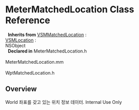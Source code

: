 # MeterMatchedLocation Class Reference

&nbsp;&nbsp;**Inherits from** <a href="../Classes/VSMMatchedLocation.html">VSMMatchedLocation</a> :   
<a href="../Classes/VSMLocation.html">VSMLocation</a> :   
NSObject  
&nbsp;&nbsp;**Declared in** MeterMatchedLocation.h<br />  
MeterMatchedLocation.mm<br />  
WptMatchedLocation.h  

## Overview

World 좌표를 갖고 있는 위치 정보 데이터. Internal Use Only

